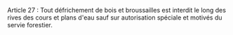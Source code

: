 Article 27 : Tout défrichement de bois et broussailles est interdit
le long des rives des cours et plans d'eau sauf sur autorisation
spécia­le et motivés du servie forestier.